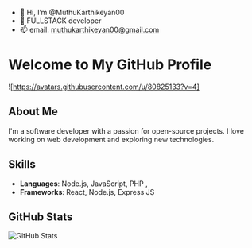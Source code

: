 - 👋 Hi, I’m @MuthuKarthikeyan00
- 👀 FULLSTACK developer
- 📫 email: muthukarthikeyan00@gmail.com

# Welcome to My GitHub Profile

![https://avatars.githubusercontent.com/u/80825133?v=4]

## About Me
I'm a software developer with a passion for open-source projects. I love working on web development and exploring new technologies.

## Skills
- **Languages**: Node.js, JavaScript, PHP ,
- **Frameworks**: React, Node.js, Express JS 

## GitHub Stats
![GitHub Stats](https://github-readme-stats.vercel.app/api?username=MuthuKarthikeyan00&show_icons=true&theme=dark)



<!---
MuthuKarthikeyan00/MuthuKarthikeyan00 is a ✨ special ✨ repository because its `README.md` (this file) appears on your GitHub profile.
You can click the Preview link to take a look at your changes.
--->
